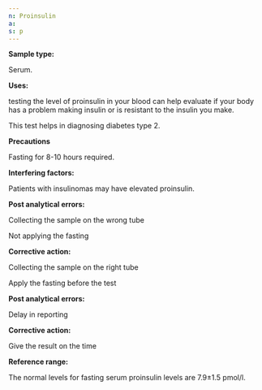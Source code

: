 ```yaml
---
n: Proinsulin
a: 
s: p
---
```


 
__Sample type:__

Serum.

__Uses:__

testing the level of proinsulin in your blood can help evaluate if your body has a problem making insulin or is resistant to the insulin you make.

This test helps in diagnosing diabetes type 2.

__Precautions__ 

Fasting for 8-10 hours required.

__Interfering factors:__

Patients with insulinomas may have elevated proinsulin.

__Post analytical errors:__

Collecting  the sample on the wrong tube

Not applying the fasting 

__Corrective action:__

Collecting the sample on the right tube

Apply the fasting before the test

__Post analytical errors:__

Delay in reporting 

__Corrective action:__

Give the result on the time 

__Reference range:__

The normal levels for fasting serum proinsulin levels are 7.9±1.5 pmol/l.